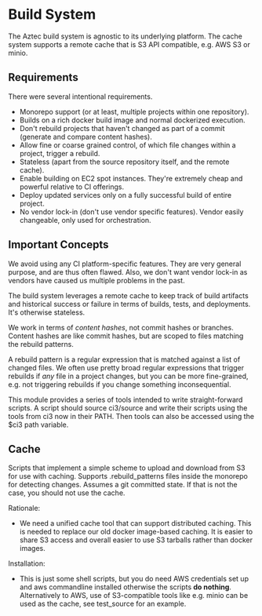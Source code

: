 # Build System

The Aztec build system is agnostic to its underlying platform. The cache system supports a remote cache that is S3 API compatible, e.g. AWS S3 or minio.

## Requirements

There were several intentional requirements.

- Monorepo support (or at least, multiple projects within one repository).
- Builds on a rich docker build image and normal dockerized execution.
- Don't rebuild projects that haven't changed as part of a commit (generate and compare content hashes).
- Allow fine or coarse grained control, of which file changes within a project, trigger a rebuild.
- Stateless (apart from the source repository itself, and the remote cache).
- Enable building on EC2 spot instances. They're extremely cheap and powerful relative to CI offerings.
- Deploy updated services only on a fully successful build of entire project.
- No vendor lock-in (don't use vendor specific features). Vendor easily changeable, only used for orchestration.

## Important Concepts

We avoid using any CI platform-specific features. They are very general purpose, and are thus often flawed. Also, we don't want vendor lock-in as vendors have caused us multiple problems in the past.

The build system leverages a remote cache to keep track of build artifacts and historical success or failure in terms of builds, tests, and deployments. It's otherwise stateless.

We work in terms of _content hashes_, not commit hashes or branches. Content hashes are like commit hashes, but are scoped to files matching the rebuild patterns.

A rebuild pattern is a regular expression that is matched against a list of changed files. We often use pretty broad regular expressions that trigger rebuilds if _any_ file in a project changes, but you can be more fine-grained, e.g. not triggering rebuilds if you change something inconsequential.

This module provides a series of tools intended to write straight-forward scripts. A script should source ci3/source and write their scripts using the tools from ci3 now in their PATH. Then tools can also be accessed using the $ci3 path variable.

## Cache

Scripts that implement a simple scheme to upload and download from S3 for use with caching. Supports .rebuild_patterns files inside the monorepo for detecting changes.
Assumes a git committed state. If that is not the case, you should not use the cache.

Rationale:

- We need a unified cache tool that can support distributed caching. This is needed to replace our old docker image-based caching. It is easier to share S3 access and overall easier to use S3 tarballs rather than docker images.

Installation:

- This is just some shell scripts, but you do need AWS credentials set up and aws commandline installed otherwise the scripts **do nothing**. Alternatively to AWS, use of S3-compatible tools like e.g. minio can be used as the cache, see test_source for an example.